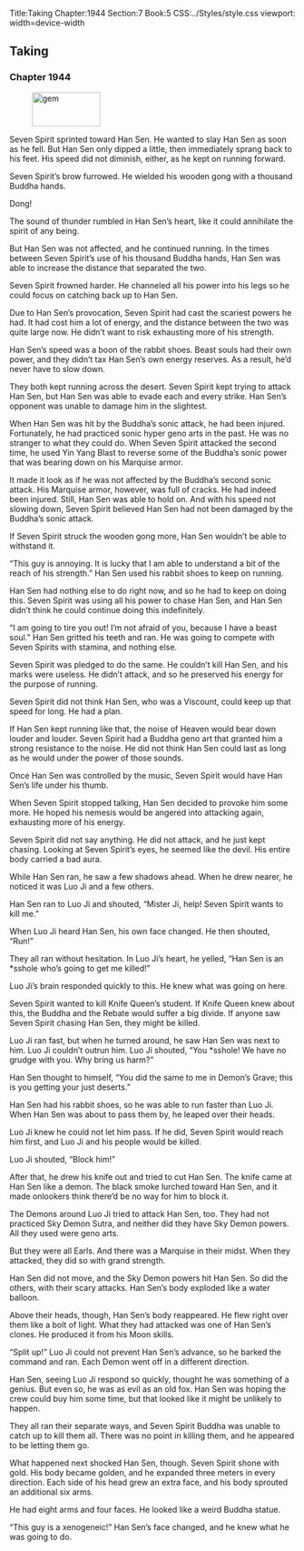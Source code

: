 Title:Taking 
Chapter:1944 
Section:7 
Book:5 
CSS:../Styles/style.css 
viewport: width=device-width
  
## Taking
### Chapter 1944
  
<figure>
	<img src="../Images/gem.gif" alt="gem" id="gem" width="120" height="60" />
</figure>
  

  
Seven Spirit sprinted toward Han Sen. He wanted to slay Han Sen as soon as he fell. But Han Sen only dipped a little, then immediately sprang back to his feet. His speed did not diminish, either, as he kept on running forward.

Seven Spirit’s brow furrowed. He wielded his wooden gong with a thousand Buddha hands.

Dong!

The sound of thunder rumbled in Han Sen’s heart, like it could annihilate the spirit of any being.

But Han Sen was not affected, and he continued running. In the times between Seven Spirit’s use of his thousand Buddha hands, Han Sen was able to increase the distance that separated the two.

Seven Spirit frowned harder. He channeled all his power into his legs so he could focus on catching back up to Han Sen.

Due to Han Sen’s provocation, Seven Spirit had cast the scariest powers he had. It had cost him a lot of energy, and the distance between the two was quite large now. He didn’t want to risk exhausting more of his strength.

Han Sen’s speed was a boon of the rabbit shoes. Beast souls had their own power, and they didn’t tax Han Sen’s own energy reserves. As a result, he’d never have to slow down.

They both kept running across the desert. Seven Spirit kept trying to attack Han Sen, but Han Sen was able to evade each and every strike. Han Sen’s opponent was unable to damage him in the slightest.

When Han Sen was hit by the Buddha’s sonic attack, he had been injured. Fortunately, he had practiced sonic hyper geno arts in the past. He was no stranger to what they could do. When Seven Spirit attacked the second time, he used Yin Yang Blast to reverse some of the Buddha’s sonic power that was bearing down on his Marquise armor.

It made it look as if he was not affected by the Buddha’s second sonic attack. His Marquise armor, however, was full of cracks. He had indeed been injured. Still, Han Sen was able to hold on. And with his speed not slowing down, Seven Spirit believed Han Sen had not been damaged by the Buddha’s sonic attack.

If Seven Spirit struck the wooden gong more, Han Sen wouldn’t be able to withstand it.

“This guy is annoying. It is lucky that I am able to understand a bit of the reach of his strength.” Han Sen used his rabbit shoes to keep on running.

Han Sen had nothing else to do right now, and so he had to keep on doing this. Seven Spirit was using all his power to chase Han Sen, and Han Sen didn’t think he could continue doing this indefinitely.

“I am going to tire you out! I’m not afraid of you, because I have a beast soul.” Han Sen gritted his teeth and ran. He was going to compete with Seven Spirits with stamina, and nothing else.

Seven Spirit was pledged to do the same. He couldn’t kill Han Sen, and his marks were useless. He didn’t attack, and so he preserved his energy for the purpose of running.

Seven Spirit did not think Han Sen, who was a Viscount, could keep up that speed for long. He had a plan.

If Han Sen kept running like that, the noise of Heaven would bear down louder and louder. Seven Spirit had a Buddha geno art that granted him a strong resistance to the noise. He did not think Han Sen could last as long as he would under the power of those sounds.

Once Han Sen was controlled by the music, Seven Spirit would have Han Sen’s life under his thumb.

When Seven Spirit stopped talking, Han Sen decided to provoke him some more. He hoped his nemesis would be angered into attacking again, exhausting more of his energy.

Seven Spirit did not say anything. He did not attack, and he just kept chasing. Looking at Seven Spirit’s eyes, he seemed like the devil. His entire body carried a bad aura.

While Han Sen ran, he saw a few shadows ahead. When he drew nearer, he noticed it was Luo Ji and a few others.

Han Sen ran to Luo Ji and shouted, “Mister Ji, help! Seven Spirit wants to kill me.”

When Luo Ji heard Han Sen, his own face changed. He then shouted, “Run!”

They all ran without hesitation. In Luo Ji’s heart, he yelled, “Han Sen is an *sshole who’s going to get me killed!”

Luo Ji’s brain responded quickly to this. He knew what was going on here.

Seven Spirit wanted to kill Knife Queen’s student. If Knife Queen knew about this, the Buddha and the Rebate would suffer a big divide. If anyone saw Seven Spirit chasing Han Sen, they might be killed.

Luo Ji ran fast, but when he turned around, he saw Han Sen was next to him. Luo Ji couldn’t outrun him. Luo Ji shouted, “You *sshole! We have no grudge with you. Why bring us harm?”

Han Sen thought to himself, “You did the same to me in Demon’s Grave; this is you getting your just deserts.”

Han Sen had his rabbit shoes, so he was able to run faster than Luo Ji. When Han Sen was about to pass them by, he leaped over their heads.

Luo Ji knew he could not let him pass. If he did, Seven Spirit would reach him first, and Luo Ji and his people would be killed.

Luo Ji shouted, “Block him!”

After that, he drew his knife out and tried to cut Han Sen. The knife came at Han Sen like a demon. The black smoke lurched toward Han Sen, and it made onlookers think there’d be no way for him to block it.

The Demons around Luo Ji tried to attack Han Sen, too. They had not practiced Sky Demon Sutra, and neither did they have Sky Demon powers. All they used were geno arts.

But they were all Earls. And there was a Marquise in their midst. When they attacked, they did so with grand strength.

Han Sen did not move, and the Sky Demon powers hit Han Sen. So did the others, with their scary attacks. Han Sen’s body exploded like a water balloon.

Above their heads, though, Han Sen’s body reappeared. He flew right over them like a bolt of light. What they had attacked was one of Han Sen’s clones. He produced it from his Moon skills.

“Split up!” Luo Ji could not prevent Han Sen’s advance, so he barked the command and ran. Each Demon went off in a different direction.

Han Sen, seeing Luo Ji respond so quickly, thought he was something of a genius. But even so, he was as evil as an old fox. Han Sen was hoping the crew could buy him some time, but that looked like it might be unlikely to happen.

They all ran their separate ways, and Seven Spirit Buddha was unable to catch up to kill them all. There was no point in killing them, and he appeared to be letting them go.

What happened next shocked Han Sen, though. Seven Spirit shone with gold. His body became golden, and he expanded three meters in every direction. Each side of his head grew an extra face, and his body sprouted an additional six arms.

He had eight arms and four faces. He looked like a weird Buddha statue.

“This guy is a xenogeneic!” Han Sen’s face changed, and he knew what he was going to do.